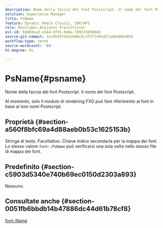 ```yaml
---
description: Nome della faccia del font Postscript. Il nome del font Postscript.
solution: Experience Manager
title: PsName
feature: Dynamic Media Classic, SDK/API
role: Developer,Business Practitioner
exl-id: 8d48dead-e544-4fd1-8e8a-70933389b668
source-git-commit: 1ec8b59f442eb96c6c3f5f1405d57a38a86bd056
workflow-type: tm+mt
source-wordcount: '69'
ht-degree: 8%

---
```


# PsName{#psname}

Nome della faccia del font Postscript. Il nome del font Postscript.

Al momento, solo il modulo di rendering FXG può fare riferimento ai font in base ai loro nomi Postscript.

## Proprietà {#section-a560f8bfc69a4d88aeb0b53c1625153b}

Stringa di testo. Facoltativo. Chiave indice secondaria per la mappa dei font. Lo stesso valore `font::PsName` può verificarsi una sola volta nello stesso file di mappa dei font.

## Predefinito {#section-c5903d5340e740b69ec0150d2303a893}

Nessuno.

## Consultate anche {#section-0051fb6bbdb14b47886dc44d61b78cf8}

[font::Name](/help/aem-is-ir-api/is-api/image-catalog/image-serving-api-ref/c-image-catalog-reference/c-font-map-reference/r-name-font.md)
